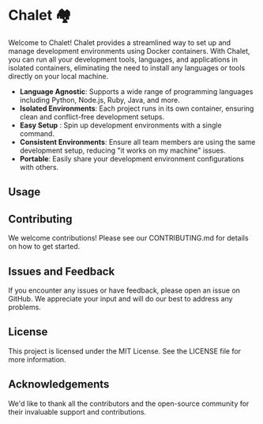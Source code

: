 # Chalet 🏘️

Welcome to Chalet! Chalet provides a streamlined way to set up and manage development environments
using Docker containers. With Chalet, you can run all your development tools, languages, and applications
in isolated containers, eliminating the need to install any languages or tools directly on your local machine.

* **Language Agnostic**: Supports a wide range of programming languages including Python, Node.js, Ruby, Java, and more.
* **Isolated Environments**: Each project runs in its own container, ensuring clean and conflict-free development setups.
* **Easy Setup** : Spin up development environments with a single command.
* **Consistent Environments**: Ensure all team members are using the same development setup, reducing "it works on my machine" issues.
* **Portable**: Easily share your development environment configurations with others.

## Usage

## Contributing
We welcome contributions! Please see our CONTRIBUTING.md for details on how to get started.

## Issues and Feedback
If you encounter any issues or have feedback, please open an issue on GitHub. We appreciate your input and will do our best to address any problems.

## License
This project is licensed under the MIT License. See the LICENSE file for more information.

## Acknowledgements
We'd like to thank all the contributors and the open-source community for their invaluable support and contributions.

